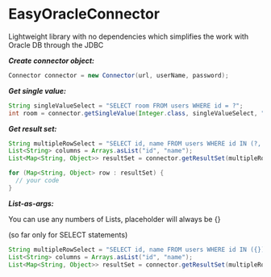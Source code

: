 # EasyOracleConnector
Lightweight library with no dependencies which simplifies the work with Oracle DB through the JDBC


***Create connector object:***
```java
Connector connector = new Connector(url, userName, password);
```

***Get single value:***
```java
String singleValueSelect = "SELECT room FROM users WHERE id = ?";
int room = connector.getSingleValue(Integer.class, singleValueSelect, "room", 1);
```

***Get result set:***
```java
String multipleRowSelect = "SELECT id, name FROM users WHERE id IN (?, ?, ?)";
List<String> columns = Arrays.asList("id", "name");
List<Map<String, Object>> resultSet = connector.getResultSet(multipleRowSelect, columns, 1, 2, 3);

for (Map<String, Object> row : resultSet) {
  // your code
}
```

***List-as-args:***

You can use any numbers of Lists, placeholder will always be {}

(so far only for SELECT statements)

```java
String multipleRowSelect = "SELECT id, name FROM users WHERE id IN ({})";
List<String> columns = Arrays.asList("id", "name");
List<Map<String, Object>> resultSet = connector.getResultSet(multipleRowSelect, columns, Arrays.asList(1, 2, 3));
```
